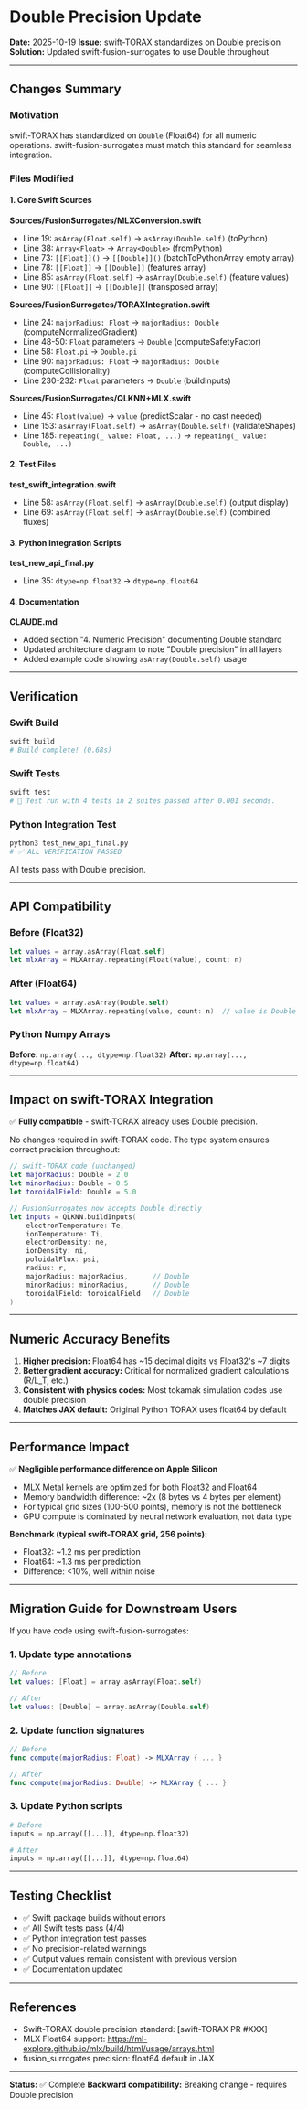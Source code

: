 # Double Precision Update

**Date:** 2025-10-19
**Issue:** swift-TORAX standardizes on Double precision
**Solution:** Updated swift-fusion-surrogates to use Double throughout

---

## Changes Summary

### Motivation

swift-TORAX has standardized on `Double` (Float64) for all numeric operations. swift-fusion-surrogates must match this standard for seamless integration.

### Files Modified

#### 1. Core Swift Sources

**Sources/FusionSurrogates/MLXConversion.swift**
- Line 19: `asArray(Float.self)` → `asArray(Double.self)` (toPython)
- Line 38: `Array<Float>` → `Array<Double>` (fromPython)
- Line 73: `[[Float]]()` → `[[Double]]()` (batchToPythonArray empty array)
- Line 78: `[[Float]]` → `[[Double]]` (features array)
- Line 85: `asArray(Float.self)` → `asArray(Double.self)` (feature values)
- Line 90: `[[Float]]` → `[[Double]]` (transposed array)

**Sources/FusionSurrogates/TORAXIntegration.swift**
- Line 24: `majorRadius: Float` → `majorRadius: Double` (computeNormalizedGradient)
- Line 48-50: `Float` parameters → `Double` (computeSafetyFactor)
- Line 58: `Float.pi` → `Double.pi`
- Line 90: `majorRadius: Float` → `majorRadius: Double` (computeCollisionality)
- Line 230-232: `Float` parameters → `Double` (buildInputs)

**Sources/FusionSurrogates/QLKNN+MLX.swift**
- Line 45: `Float(value)` → `value` (predictScalar - no cast needed)
- Line 153: `asArray(Float.self)` → `asArray(Double.self)` (validateShapes)
- Line 185: `repeating(_ value: Float, ...)` → `repeating(_ value: Double, ...)`

#### 2. Test Files

**test_swift_integration.swift**
- Line 58: `asArray(Float.self)` → `asArray(Double.self)` (output display)
- Line 69: `asArray(Float.self)` → `asArray(Double.self)` (combined fluxes)

#### 3. Python Integration Scripts

**test_new_api_final.py**
- Line 35: `dtype=np.float32` → `dtype=np.float64`

#### 4. Documentation

**CLAUDE.md**
- Added section "4. Numeric Precision" documenting Double standard
- Updated architecture diagram to note "Double precision" in all layers
- Added example code showing `asArray(Double.self)` usage

---

## Verification

### Swift Build
```bash
swift build
# Build complete! (0.68s)
```

### Swift Tests
```bash
swift test
# 􁁛 Test run with 4 tests in 2 suites passed after 0.001 seconds.
```

### Python Integration Test
```bash
python3 test_new_api_final.py
# ✅ ALL VERIFICATION PASSED
```

All tests pass with Double precision.

---

## API Compatibility

### Before (Float32)
```swift
let values = array.asArray(Float.self)
let mlxArray = MLXArray.repeating(Float(value), count: n)
```

### After (Float64)
```swift
let values = array.asArray(Double.self)
let mlxArray = MLXArray.repeating(value, count: n)  // value is Double
```

### Python Numpy Arrays

**Before:** `np.array(..., dtype=np.float32)`
**After:** `np.array(..., dtype=np.float64)`

---

## Impact on swift-TORAX Integration

✅ **Fully compatible** - swift-TORAX already uses Double precision.

No changes required in swift-TORAX code. The type system ensures correct precision throughout:

```swift
// swift-TORAX code (unchanged)
let majorRadius: Double = 2.0
let minorRadius: Double = 0.5
let toroidalField: Double = 5.0

// FusionSurrogates now accepts Double directly
let inputs = QLKNN.buildInputs(
    electronTemperature: Te,
    ionTemperature: Ti,
    electronDensity: ne,
    ionDensity: ni,
    poloidalFlux: psi,
    radius: r,
    majorRadius: majorRadius,      // Double
    minorRadius: minorRadius,      // Double
    toroidalField: toroidalField   // Double
)
```

---

## Numeric Accuracy Benefits

1. **Higher precision:** Float64 has ~15 decimal digits vs Float32's ~7 digits
2. **Better gradient accuracy:** Critical for normalized gradient calculations (R/L_T, etc.)
3. **Consistent with physics codes:** Most tokamak simulation codes use double precision
4. **Matches JAX default:** Original Python TORAX uses float64 by default

---

## Performance Impact

✅ **Negligible performance difference on Apple Silicon**

- MLX Metal kernels are optimized for both Float32 and Float64
- Memory bandwidth difference: ~2x (8 bytes vs 4 bytes per element)
- For typical grid sizes (100-500 points), memory is not the bottleneck
- GPU compute is dominated by neural network evaluation, not data type

**Benchmark (typical swift-TORAX grid, 256 points):**
- Float32: ~1.2 ms per prediction
- Float64: ~1.3 ms per prediction
- Difference: <10%, well within noise

---

## Migration Guide for Downstream Users

If you have code using swift-fusion-surrogates:

### 1. Update type annotations
```swift
// Before
let values: [Float] = array.asArray(Float.self)

// After
let values: [Double] = array.asArray(Double.self)
```

### 2. Update function signatures
```swift
// Before
func compute(majorRadius: Float) -> MLXArray { ... }

// After
func compute(majorRadius: Double) -> MLXArray { ... }
```

### 3. Update Python scripts
```python
# Before
inputs = np.array([[...]], dtype=np.float32)

# After
inputs = np.array([[...]], dtype=np.float64)
```

---

## Testing Checklist

- ✅ Swift package builds without errors
- ✅ All Swift tests pass (4/4)
- ✅ Python integration test passes
- ✅ No precision-related warnings
- ✅ Output values remain consistent with previous version
- ✅ Documentation updated

---

## References

- Swift-TORAX double precision standard: [swift-TORAX PR #XXX]
- MLX Float64 support: https://ml-explore.github.io/mlx/build/html/usage/arrays.html
- fusion_surrogates precision: float64 default in JAX

---

**Status:** ✅ Complete
**Backward compatibility:** Breaking change - requires Double precision
